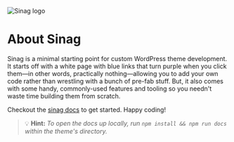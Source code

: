 ![Sinag logo](https://raw.githubusercontent.com/tcmulder/sinag/master/docs/_assets/heading.svg)

# About Sinag

Sinag is a minimal starting point for custom WordPress theme development. It starts off with a white page with blue links that turn purple when you click them—in other words, practically nothing—allowing you to add your own code rather than wrestling with a bunch of pre-fab stuff. But, it also comes with some handy, commonly-used features and tooling so you needn't waste time building them from scratch.

Checkout the [sinag docs](https://sinag.thinkaquamarine.com/) to get started. Happy coding!

>💡 **Hint:** *To open the docs up locally, run `npm install && npm run docs` within the theme's directory.*